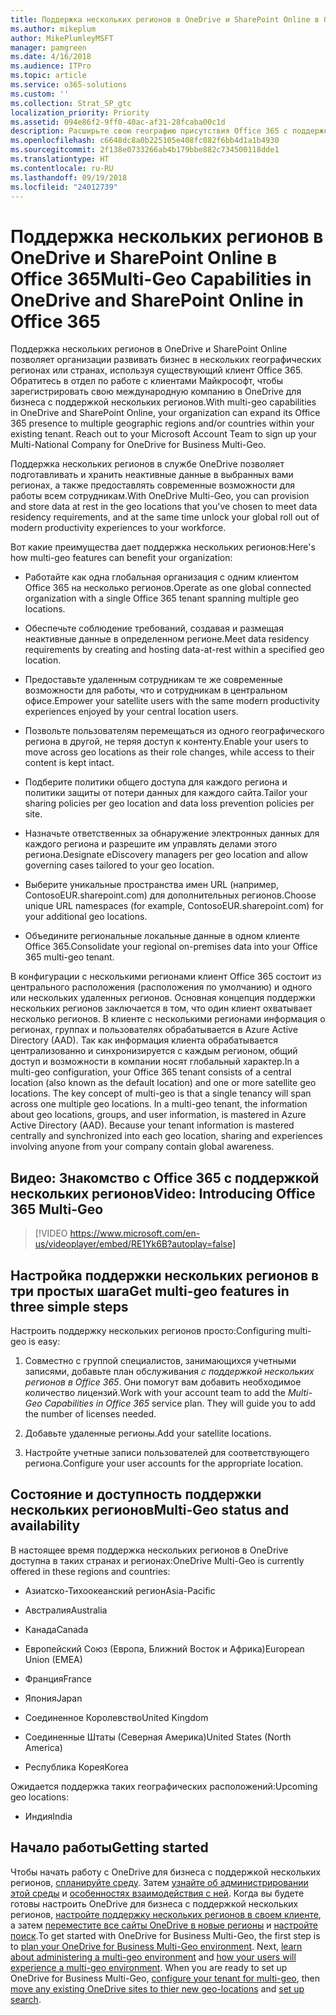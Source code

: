 ```yaml
---
title: Поддержка нескольких регионов в OneDrive и SharePoint Online в Office 365
ms.author: mikeplum
author: MikePlumleyMSFT
manager: pamgreen
ms.date: 4/16/2018
ms.audience: ITPro
ms.topic: article
ms.service: o365-solutions
ms.custom: ''
ms.collection: Strat_SP_gtc
localization_priority: Priority
ms.assetid: 094e86f2-9ff0-40ac-af31-28fcaba00c1d
description: Расширьте свою географию присутствия Office 365 с поддержкой нескольких регионов в OneDrive и SharePoint Online.
ms.openlocfilehash: c6648dc8a0b225105e408fc082f6bb4d1a1b4930
ms.sourcegitcommit: 2f138e0733266ab4b179bbe882c734500118dde1
ms.translationtype: HT
ms.contentlocale: ru-RU
ms.lasthandoff: 09/19/2018
ms.locfileid: "24012739"
---
```

# <a name="multi-geo-capabilities-in-onedrive-and-sharepoint-online-in-office-365"></a><span data-ttu-id="f057e-103">Поддержка нескольких регионов в OneDrive и SharePoint Online в Office 365</span><span class="sxs-lookup"><span data-stu-id="f057e-103">Multi-Geo Capabilities in OneDrive and SharePoint Online in Office 365</span></span>

<span data-ttu-id="f057e-p101">Поддержка нескольких регионов в OneDrive и SharePoint Online позволяет организации развивать бизнес в нескольких географических регионах или странах, используя существующий клиент Office 365. Обратитесь в отдел по работе с клиентами Майкрософт, чтобы зарегистрировать свою международную компанию в OneDrive для бизнеса с поддержкой нескольких регионов.</span><span class="sxs-lookup"><span data-stu-id="f057e-p101">With multi-geo capabilities in OneDrive and SharePoint Online, your organization can expand its Office 365 presence to multiple geographic regions and/or countries within your existing tenant. Reach out to your Microsoft Account Team to sign up your Multi-National Company for OneDrive for Business Multi-Geo.</span></span>
  
<span data-ttu-id="f057e-106">Поддержка нескольких регионов в службе OneDrive позволяет подготавливать и хранить неактивные данные в выбранных вами регионах, а также предоставлять современные возможности для работы всем сотрудникам.</span><span class="sxs-lookup"><span data-stu-id="f057e-106">With OneDrive Multi-Geo, you can provision and store data at rest in the geo locations that you've chosen to meet data residency requirements, and at the same time unlock your global roll out of modern productivity experiences to your workforce.</span></span>
  
<span data-ttu-id="f057e-107">Вот какие преимущества дает поддержка нескольких регионов:</span><span class="sxs-lookup"><span data-stu-id="f057e-107">Here's how multi-geo features can benefit your organization:</span></span>
  
- <span data-ttu-id="f057e-108">Работайте как одна глобальная организация с одним клиентом Office 365 на несколько регионов.</span><span class="sxs-lookup"><span data-stu-id="f057e-108">Operate as one global connected organization with a single Office 365 tenant spanning multiple geo locations.</span></span>
    
- <span data-ttu-id="f057e-109">Обеспечьте соблюдение требований, создавая и размещая неактивные данные в определенном регионе.</span><span class="sxs-lookup"><span data-stu-id="f057e-109">Meet data residency requirements by creating and hosting data-at-rest within a specified geo location.</span></span>
    
- <span data-ttu-id="f057e-110">Предоставьте удаленным сотрудникам те же современные возможности для работы, что и сотрудникам в центральном офисе.</span><span class="sxs-lookup"><span data-stu-id="f057e-110">Empower your satellite users with the same modern productivity experiences enjoyed by your central location users.</span></span>
    
- <span data-ttu-id="f057e-111">Позвольте пользователям перемещаться из одного географического региона в другой, не теряя доступ к контенту.</span><span class="sxs-lookup"><span data-stu-id="f057e-111">Enable your users to move across geo locations as their role changes, while access to their content is kept intact.</span></span>
    
- <span data-ttu-id="f057e-112">Подберите политики общего доступа для каждого региона и политики защиты от потери данных для каждого сайта.</span><span class="sxs-lookup"><span data-stu-id="f057e-112">Tailor your sharing policies per geo location and data loss prevention policies per site.</span></span>
    
- <span data-ttu-id="f057e-113">Назначьте ответственных за обнаружение электронных данных для каждого региона и разрешите им управлять делами этого региона.</span><span class="sxs-lookup"><span data-stu-id="f057e-113">Designate eDiscovery managers per geo location and allow governing cases tailored to your geo location.</span></span>
    
- <span data-ttu-id="f057e-114">Выберите уникальные пространства имен URL (например, ContosoEUR.sharepoint.com) для дополнительных регионов.</span><span class="sxs-lookup"><span data-stu-id="f057e-114">Choose unique URL namespaces (for example, ContosoEUR.sharepoint.com) for your additional geo locations.</span></span>
    
- <span data-ttu-id="f057e-115">Объедините региональные локальные данные в одном клиенте Office 365.</span><span class="sxs-lookup"><span data-stu-id="f057e-115">Consolidate your regional on-premises data into your Office 365 multi-geo tenant.</span></span>
    
<span data-ttu-id="f057e-p102">В конфигурации с несколькими регионами клиент Office 365 состоит из центрального расположения (расположения по умолчанию) и одного или нескольких удаленных регионов. Основная концепция поддержки нескольких регионов заключается в том, что один клиент охватывает несколько регионов. В клиенте с несколькими регионами информация о регионах, группах и пользователях обрабатывается в Azure Active Directory (AAD). Так как информация клиента обрабатывается централизованно и синхронизируется с каждым регионом, общий доступ и возможности в компании носят глобальный характер.</span><span class="sxs-lookup"><span data-stu-id="f057e-p102">In a multi-geo configuration, your Office 365 tenant consists of a central location (also known as the default location) and one or more satellite geo locations. The key concept of multi-geo is that a single tenancy will span across one multiple geo locations. In a multi-geo tenant, the information about geo locations, groups, and user information, is mastered in Azure Active Directory (AAD). Because your tenant information is mastered centrally and synchronized into each geo location, sharing and experiences involving anyone from your company contain global awareness.</span></span>

## <a name="video-introducing-office-365-multi-geo"></a><span data-ttu-id="f057e-120">Видео: Знакомство с Office 365 с поддержкой нескольких регионов</span><span class="sxs-lookup"><span data-stu-id="f057e-120">Video: Introducing Office 365 Multi-Geo</span></span>

> [!VIDEO https://www.microsoft.com/en-us/videoplayer/embed/RE1Yk6B?autoplay=false]
  
## <a name="get-multi-geo-features-in-three-simple-steps"></a><span data-ttu-id="f057e-121">Настройка поддержки нескольких регионов в три простых шага</span><span class="sxs-lookup"><span data-stu-id="f057e-121">Get multi-geo features in three simple steps</span></span>

<span data-ttu-id="f057e-122">Настроить поддержку нескольких регионов просто:</span><span class="sxs-lookup"><span data-stu-id="f057e-122">Configuring multi-geo is easy:</span></span>
  
1. <span data-ttu-id="f057e-p103">Совместно с группой специалистов, занимающихся учетными записями, добавьте план обслуживания _с поддержкой нескольких регионов в Office 365_. Они помогут вам добавить необходимое количество лицензий.</span><span class="sxs-lookup"><span data-stu-id="f057e-p103">Work with your account team to add the _Multi-Geo Capabilities in Office 365_ service plan. They will guide you to add the number of licenses needed.</span></span>
    
2. <span data-ttu-id="f057e-125">Добавьте удаленные регионы.</span><span class="sxs-lookup"><span data-stu-id="f057e-125">Add your satellite locations.</span></span>
    
3. <span data-ttu-id="f057e-126">Настройте учетные записи пользователей для соответствующего региона.</span><span class="sxs-lookup"><span data-stu-id="f057e-126">Configure your user accounts for the appropriate location.</span></span>
    
## <a name="multi-geo-status-and-availability"></a><span data-ttu-id="f057e-127">Состояние и доступность поддержки нескольких регионов</span><span class="sxs-lookup"><span data-stu-id="f057e-127">Multi-Geo status and availability</span></span>

<span data-ttu-id="f057e-128">В настоящее время поддержка нескольких регионов в OneDrive доступна в таких странах и регионах:</span><span class="sxs-lookup"><span data-stu-id="f057e-128">OneDrive Multi-Geo is currently offered in these regions and countries:</span></span>
  
- <span data-ttu-id="f057e-129">Азиатско-Тихоокеанский регион</span><span class="sxs-lookup"><span data-stu-id="f057e-129">Asia-Pacific</span></span>
    
- <span data-ttu-id="f057e-130">Австралия</span><span class="sxs-lookup"><span data-stu-id="f057e-130">Australia</span></span>
    
- <span data-ttu-id="f057e-131">Канада</span><span class="sxs-lookup"><span data-stu-id="f057e-131">Canada</span></span>
    
- <span data-ttu-id="f057e-132">Европейский Союз (Европа, Ближний Восток и Африка)</span><span class="sxs-lookup"><span data-stu-id="f057e-132">European Union (EMEA)</span></span>

- <span data-ttu-id="f057e-133">Франция</span><span class="sxs-lookup"><span data-stu-id="f057e-133">France</span></span>
    
- <span data-ttu-id="f057e-134">Япония</span><span class="sxs-lookup"><span data-stu-id="f057e-134">Japan</span></span>
    
- <span data-ttu-id="f057e-135">Соединенное Королевство</span><span class="sxs-lookup"><span data-stu-id="f057e-135">United Kingdom</span></span>
    
- <span data-ttu-id="f057e-136">Соединенные Штаты (Северная Америка)</span><span class="sxs-lookup"><span data-stu-id="f057e-136">United States (North America)</span></span>
    
- <span data-ttu-id="f057e-137">Республика Корея</span><span class="sxs-lookup"><span data-stu-id="f057e-137">Korea</span></span>
      
<span data-ttu-id="f057e-138">Ожидается поддержка таких географических расположений:</span><span class="sxs-lookup"><span data-stu-id="f057e-138">Upcoming geo locations:</span></span>
  
- <span data-ttu-id="f057e-139">Индия</span><span class="sxs-lookup"><span data-stu-id="f057e-139">India</span></span>
    
## <a name="getting-started"></a><span data-ttu-id="f057e-140">Начало работы</span><span class="sxs-lookup"><span data-stu-id="f057e-140">Getting started</span></span>

<span data-ttu-id="f057e-p104">Чтобы начать работу с OneDrive для бизнеса с поддержкой нескольких регионов, [спланируйте среду](plan-for-multi-geo.md). Затем [узнайте об администрировании этой среды](administering-a-multi-geo-environment.md) и [особенностях взаимодействия с ней](multi-geo-user-experience.md). Когда вы будете готовы настроить OneDrive для бизнеса с поддержкой нескольких регионов, [настройте поддержку нескольких регионов в своем клиенте](multi-geo-tenant-configuration.md), а затем [переместите все сайты OneDrive в новые регионы](move-onedrive-between-geo-locations.md) и [настройте поиск](configure-search-for-multi-geo.md).</span><span class="sxs-lookup"><span data-stu-id="f057e-p104">To get started with OneDrive for Business Multi-Geo, the first step is to [plan your OneDrive for Business Multi-Geo environment](plan-for-multi-geo.md). Next, [learn about administering a multi-geo environment](administering-a-multi-geo-environment.md) and [how your users will experience a multi-geo environment](multi-geo-user-experience.md). When you are ready to set up OneDrive for Business Multi-Geo, [configure your tenant for multi-geo](multi-geo-tenant-configuration.md), then [move any existing OneDrive sites to thier new geo-locations](move-onedrive-between-geo-locations.md) and [set up search](configure-search-for-multi-geo.md).</span></span>
